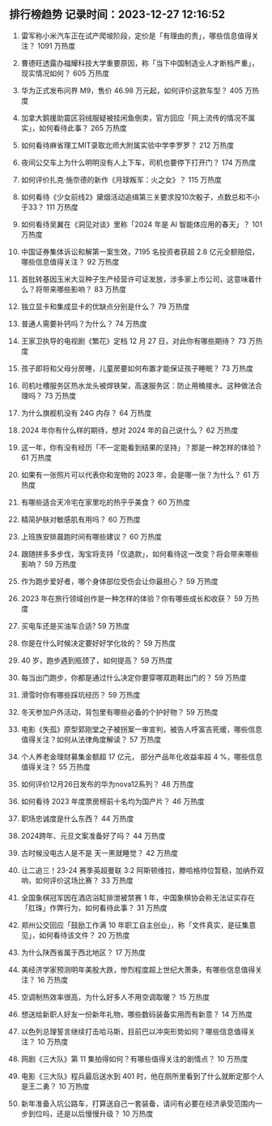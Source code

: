
## 排行榜趋势 记录时间：2023-12-27 12:16:52
  
  1. 雷军称小米汽车正在试产爬坡阶段，定价是「有理由的贵」，哪些信息值得关注？ 1091 万热度
    
  2. 曹德旺透露办福耀科技大学重要原因，称「当下中国制造业人才断档严重」，现实情况如何？ 605 万热度
    
  3. 华为正式发布问界 M9，售价 46.98 万元起，如何评价这款车型？ 405 万热度
    
  4. 加拿大鹅援助震区羽绒服疑被挂闲鱼倒卖，官方回应「网上流传的情况不属实」，如何看待此事？ 265 万热度
    
  5. 如何看待麻省理工MIT录取北师大附属实验中学李罗罗？ 212 万热度
    
  6. 夜间公交车上为什么明明没有人上下车，司机也要停下打开门？ 174 万热度
    
  7. 如何评价扎克·施奈德的新作《月球叛军：火之女》？ 115 万热度
    
  8. 如何看待《少女前线2》黛烟活动追缉第三关要求投10次骰子，点数总和不小于33？ 111 万热度
    
  9. 如何看待吴翼在《洞见对谈》里称「2024 年是 AI 智能体应用的春天」？ 101 万热度
    
  10. 中国证券集体诉讼和解第一案生效，7195 名投资者获超 2.8 亿元全额赔偿，哪些信息值得关注？ 92 万热度
    
  11. 首批转基因玉米大豆种子生产经营许可证发放，涉多家上市公司，这意味着什么？将带来哪些影响？ 83 万热度
    
  12. 独立显卡和集成显卡的优缺点分别是什么？ 79 万热度
    
  13. 普通人需要补钙吗？为什么？ 74 万热度
    
  14. 王家卫执导的电视剧《繁花》定档 12 月 27 日，对此你有哪些期待？ 73 万热度
    
  15. 孩子即将和父母分房睡，儿童房要如何布置才能保证孩子睡眠？ 73 万热度
    
  16. 司机吐槽服务区热水龙头被焊铁架，高速服务区：防止用桶接水。这种做法合理吗？ 73 万热度
    
  17. 为什么旗舰机没有 24G 内存？ 64 万热度
    
  18. 2024 年你有什么样的期待，想对 2024 年的自己说什么？ 62 万热度
    
  19. 这一年，你有没有经历「不一定能看到结果的坚持」？那是一种怎样的体验？ 61 万热度
    
  20. 如果有一张照片可以代表你和宠物的 2023 年，会是哪一张？为什么？ 61 万热度
    
  21. 有哪些适合天冷宅在家里吃的热乎乎美食？ 60 万热度
    
  22. 精简护肤对敏感肌有用吗？ 60 万热度
    
  23. 上班族安排晨跑时间有哪些建议？ 60 万热度
    
  24. 跟随拼多多步伐，淘宝将支持「仅退款」，如何看待这一改变？将会带来哪些影响？ 59 万热度
    
  25. 作为跑步爱好者，哪个身体部位受伤会让你最担心？ 59 万热度
    
  26. 2023 年在旅行领域创作是一种怎样的体验？你有哪些成长和收获？ 59 万热度
    
  27. 买电车还是买油车合适? 59 万热度
    
  28. 你是在什么时候决定要好好学化妆的？ 59 万热度
    
  29. 40 岁，跑步遇到瓶颈了，如何提高？ 59 万热度
    
  30. 每当出门跑步，你都是通过什么决定你要穿哪双跑鞋出门的？ 59 万热度
    
  31. 滑雪时你有哪些踩坑经历？ 59 万热度
    
  32. 冬天参加户外活动，背包里有哪些必备的个护好物？ 59 万热度
    
  33. 电影《失孤》原型郭刚堂之子被拐案一审宣判，被告人呼富吉死缓，哪些信息值得关注？如何从法律角度解读？ 57 万热度
    
  34. 个人养老金理财募集金额超 17 亿元， 部分产品年化收益率超 4 %，哪些信息值得关注？ 55 万热度
    
  35. 如何评价12月26日发布的华为nova12系列？ 48 万热度
    
  36. 如何看待 2023 年度票房榜前十名均为国产片？ 46 万热度
    
  37. 职场忠诚度是什么东西？ 44 万热度
    
  38. 2024跨年、元旦文案准备好了吗？ 44 万热度
    
  39. 古时候没电古人是不是 天一黑就睡觉？ 42 万热度
    
  40. 让二追三！23-24 赛季英超曼联 3:2 阿斯顿维拉，滕哈格帅位暂稳，加纳乔双响，如何评价这场比赛？ 33 万热度
    
  41. 全国象棋冠军因在酒店浴缸排泄被禁赛 1 年，中国象棋协会称无法证实存在「肛珠」作弊行为，如何看待此事？ 31 万热度
    
  42. 郑州公交回应「鼓励工作满 10 年职工自主创业」，称「文件真实，是征集意见」，如何看待该文件？ 20 万热度
    
  43. 为什么陕西省属于西北地区？ 17 万热度
    
  44. 美经济学家预测明年美股大跌，惨烈程度超上世纪大萧条，有哪些信息值得关注？ 16 万热度
    
  45. 空调制热效率很高，为什么好多人不用空调取暖？ 15 万热度
    
  46. 想送给新职人好友一份新年礼物，哪些数码装备实用而有新意？ 14 万热度
    
  47. 以色列总理誓言继续打击哈马斯，目前巴以冲突形势如何？哪些信息值得关注？ 10 万热度
    
  48. 网剧《三大队》第 11 集拍得如何？有哪些值得关注的剧情点？ 10 万热度
    
  49. 电影《三大队》程兵最后送水到 401 时，他在厕所里看到了什么就断定那个人是王二勇？ 10 万热度
    
  50. 新年准备入坑公路车，打算送自己一套装备，请问有必要在经济承受范围内一步到位吗，还是以后慢慢升级？ 10 万热度
    